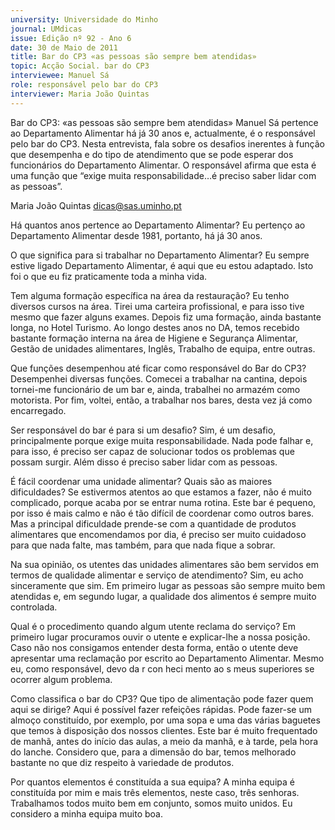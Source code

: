```yaml
---
university: Universidade do Minho
journal: UMdicas
issue: Edição nº 92 - Ano 6
date: 30 de Maio de 2011
title: Bar do CP3 «as pessoas são sempre bem atendidas»
topic: Acção Social. bar do CP3
interviewee: Manuel Sá
role: responsável pelo bar do CP3
interviewer: Maria João Quintas
---
```




Bar do CP3: «as pessoas são sempre bem atendidas»
Manuel Sá pertence ao Departamento Alimentar há já 30 anos e,
actualmente, é o responsável pelo bar do CP3. Nesta entrevista,
fala sobre os desafios inerentes à função que desempenha e do
tipo de atendimento que se pode esperar dos funcionários do
Departamento Alimentar. O responsável afirma que esta é uma função que
“exige muita responsabilidade…é preciso saber lidar com as pessoas”.


Maria João Quintas
dicas@sas.uminho.pt


Há quantos anos pertence ao
Departamento Alimentar?
Eu pertenço ao Departamento
Alimentar desde 1981, portanto, há já
30 anos.


O que significa para si trabalhar no
Departamento Alimentar?
Eu sempre estive ligado
Departamento Alimentar, é aqui que
eu estou adaptado. Isto foi o que eu fiz
praticamente toda a minha vida.


Tem alguma formação específica na
área da restauração?
Eu tenho diversos cursos na área. Tirei
uma carteira profissional, e para isso
tive mesmo que fazer alguns exames.
Depois fiz uma formação, ainda
bastante longa, no Hotel Turismo. Ao
longo destes anos no DA, temos
recebido bastante formação interna
na área de Higiene e Segurança
Alimentar, Gestão de unidades
alimentares, Inglês, Trabalho de
equipa, entre outras.


Que funções desempenhou até ficar
como responsável do Bar do CP3?
Desempenhei diversas funções.
Comecei a trabalhar na cantina,
depois tornei-me funcionário de um
bar e, ainda, trabalhei no armazém
como motorista. Por fim, voltei, então,
a trabalhar nos bares, desta vez já
como encarregado.


Ser responsável do bar é para si um
desafio?
Sim, é um desafio, principalmente
porque exige muita responsabilidade.
Nada pode falhar e, para isso, é
preciso ser capaz de solucionar todos
os problemas que possam surgir.
Além disso é preciso saber lidar com
as pessoas.


É fácil coordenar uma unidade
alimentar? Quais são as maiores
dificuldades?
Se estivermos atentos ao que
estamos a fazer, não é muito
complicado, porque acaba por se
entrar numa rotina. Este bar é
pequeno, por isso é mais calmo e não
é tão difícil de coordenar como outros
bares.
Mas a principal dificuldade prende-se
com a quantidade de produtos
alimentares que encomendamos por
dia, é preciso ser muito cuidadoso
para que nada falte, mas também,
para que nada fique a sobrar.


Na sua opinião, os utentes das
unidades alimentares são bem
servidos em termos de qualidade
alimentar e serviço de atendimento?
Sim, eu acho sinceramente que sim.
Em primeiro lugar as pessoas são
sempre muito bem atendidas e, em
segundo lugar, a qualidade dos
alimentos é sempre muito controlada.


Qual é o procedimento quando algum
utente reclama do serviço?
Em primeiro lugar procuramos ouvir o
utente e explicar-lhe a nossa posição.
Caso não nos consigamos entender
desta forma, então o utente deve
apresentar uma reclamação por
escrito ao Departamento Alimentar.
Mesmo eu, como responsável, devo
da r con heci mento ao s meus
superiores se ocorrer algum
problema.


Como classifica o bar do CP3? Que
tipo de alimentação pode fazer quem
aqui se dirige?
Aqui é possível fazer refeições
rápidas. Pode fazer-se um almoço
constituído, por exemplo, por uma
sopa e uma das várias baguetes que
temos à disposição dos nossos
clientes. Este bar é muito frequentado
de manhã, antes do início das aulas, a
meio da manhã, e à tarde, pela hora do
lanche.
Considero que, para a dimensão do
bar, temos melhorado bastante no que
diz respeito à variedade de produtos.


Por quantos elementos é constituída
a sua equipa?
A minha equipa é constituída por mim
e mais três elementos, neste caso,
três senhoras. Trabalhamos todos
muito bem em conjunto, somos muito
unidos. Eu considero a minha equipa
muito boa.